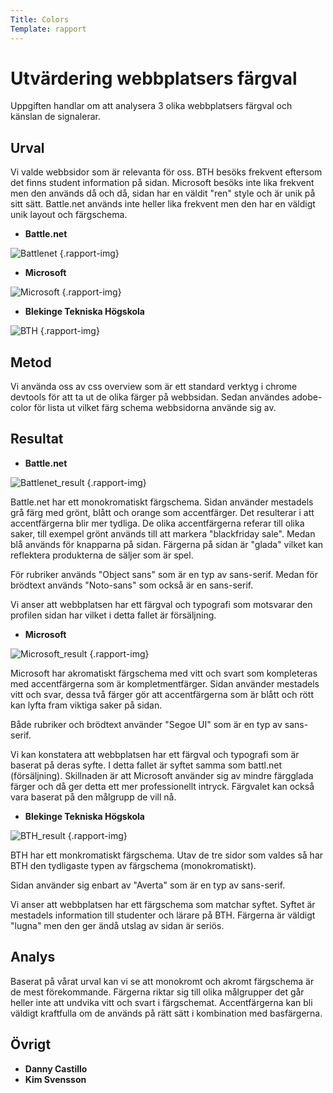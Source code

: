 ```yaml
---
Title: Colors
Template: rapport
---
```


# Utvärdering webbplatsers färgval

Uppgiften handlar om att analysera 3 olika webbplatsers färgval och känslan de signalerar.

## Urval

Vi valde webbsidor som är relevanta för oss. BTH besöks frekvent eftersom det finns student information på sidan. Microsoft besöks inte lika frekvent men den används då och då, sidan har en väldit "ren" style och är unik på sitt sätt. Battle.net används inte heller lika frekvent men den har en väldigt unik layout och färgschema.

-   **Battle.net**

![Battlenet](../image/colors/battlenet-page.png?w=830 'Battle.net website') {.rapport-img}

-   **Microsoft**

![Microsoft](../image/colors/microsoft-page.png?w=830 'Microsoft website') {.rapport-img}

-   **Blekinge Tekniska Högskola**

![BTH](../image/colors/bth-page.png?w=830 'BTH website') {.rapport-img}

## Metod

Vi använda oss av css overview som är ett standard verktyg i chrome devtools för att ta ut de olika färger på webbsidan. Sedan användes adobe-color för lista ut vilket färg schema webbsidorna använde sig av.

## Resultat

-   **Battle.net**

![Battlenet_result](../image/colors/bth.png?w=830 'Battle.net colorscheme result') {.rapport-img}

Battle.net har ett monokromatiskt färgschema. Sidan använder mestadels grå färg med grönt, blått och orange som accentfärger. Det resulterar i att accentfärgerna blir mer tydliga. De olika accentfärgerna referar till olika saker, till exempel grönt används till att markera "blackfriday sale". Medan blå används för knapparna på sidan. Färgerna på sidan är "glada" vilket kan reflektera produkterna de säljer som är spel.

För rubriker används "Object sans" som är en typ av sans-serif. Medan för brödtext används "Noto-sans" som också är en sans-serif.

Vi anser att webbplatsen har ett färgval och typografi som motsvarar den profilen sidan har vilket i detta fallet är försäljning.

-   **Microsoft**

![Microsoft_result](../image/colors/microsoft.png?w=830 'Microsoft colorscheme result') {.rapport-img}

Microsoft har akromatiskt färgschema med vitt och svart som kompleteras med accentfärgerna som är kompletmentfärger. Sidan använder mestadels vitt och svar, dessa två färger gör att accentfärgerna som är blått och rött kan lyfta fram viktiga saker på sidan.

Både rubriker och brödtext använder "Segoe UI" som är en typ av sans-serif.

Vi kan konstatera att webbplatsen har ett färgval och typografi som är baserat på deras syfte. I detta fallet är syftet samma som battl.net (försäljning). Skillnaden är att Microsoft använder sig av mindre färgglada färger och då ger detta ett mer professionellt intryck. Färgvalet kan också vara baserat på den målgrupp de vill nå.

-   **Blekinge Tekniska Högskola**

![BTH_result](../image/colors/bth.png?w=830 'BTH colorscheme result') {.rapport-img}

BTH har ett monkromatiskt färgschema. Utav de tre sidor som valdes så har BTH den tydligaste typen av färgschema (monokromatiskt).

Sidan använder sig enbart av "Averta" som är en typ av sans-serif.

Vi anser att webbplatsen har ett färgschema som matchar syftet. Syftet är mestadels information till studenter och lärare på BTH. Färgerna är väldigt "lugna" men den ger ändå utslag av sidan är seriös.

## Analys

Baserat på vårat urval kan vi se att monokromt och akromt färgschema är de mest förekommande. Färgerna riktar sig till olika målgrupper det går heller inte att undvika vitt och svart i färgschemat. Accentfärgerna kan bli väldigt kraftfulla om de används på rätt sätt i kombination med basfärgerna.

## Övrigt

-   **Danny Castillo**
-   **Kim Svensson**
